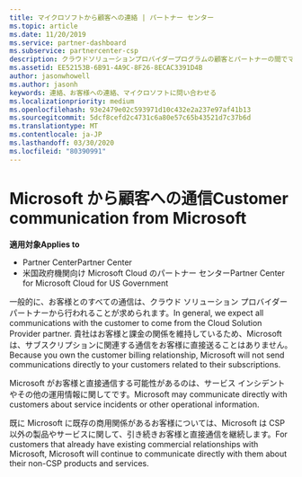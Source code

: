 ```yaml
---
title: マイクロソフトから顧客への連絡 | パートナー センター
ms.topic: article
ms.date: 11/20/2019
ms.service: partner-dashboard
ms.subservice: partnercenter-csp
description: クラウドソリューションプロバイダープログラムの顧客とパートナーの間でマイクロソフトが顧客とのコミュニケーションを期待する方法について説明します。
ms.assetid: EE52153B-6B91-4A9C-8F26-8ECAC3391D4B
author: jasonwhowell
ms.author: jasonh
keywords: 連絡、お客様への連絡、マイクロソフトに問い合わせる
ms.localizationpriority: medium
ms.openlocfilehash: 93e2479e02c593971d10c432e2a237e97af41b13
ms.sourcegitcommit: 5dcf8cefd2c4731c6a80e57c65b43521d7c37b6d
ms.translationtype: MT
ms.contentlocale: ja-JP
ms.lasthandoff: 03/30/2020
ms.locfileid: "80390991"
---
```

# <a name="customer-communication-from-microsoft"></a><span data-ttu-id="50654-104">Microsoft から顧客への通信</span><span class="sxs-lookup"><span data-stu-id="50654-104">Customer communication from Microsoft</span></span>

<span data-ttu-id="50654-105">**適用対象**</span><span class="sxs-lookup"><span data-stu-id="50654-105">**Applies to**</span></span>

-  <span data-ttu-id="50654-106">Partner Center</span><span class="sxs-lookup"><span data-stu-id="50654-106">Partner Center</span></span>
-  <span data-ttu-id="50654-107">米国政府機関向け Microsoft Cloud のパートナー センター</span><span class="sxs-lookup"><span data-stu-id="50654-107">Partner Center for Microsoft Cloud for US Government</span></span>


<span data-ttu-id="50654-108">一般的に、お客様とのすべての通信は、クラウド ソリューション プロバイダー パートナーから行われることが求められます。</span><span class="sxs-lookup"><span data-stu-id="50654-108">In general, we expect all communications with the customer to come from the Cloud Solution Provider partner.</span></span> <span data-ttu-id="50654-109">貴社はお客様と課金の関係を維持しているため、Microsoft は、サブスクリプションに関連する通信をお客様に直接送ることはありません。</span><span class="sxs-lookup"><span data-stu-id="50654-109">Because you own the customer billing relationship, Microsoft will not send communications directly to your customers related to their subscriptions.</span></span>

<span data-ttu-id="50654-110">Microsoft がお客様と直接通信する可能性があるのは、サービス インシデントやその他の運用情報に関してです。</span><span class="sxs-lookup"><span data-stu-id="50654-110">Microsoft may communicate directly with customers about service incidents or other operational information.</span></span>

<span data-ttu-id="50654-111">既に Microsoft に既存の商用関係があるお客様については、Microsoft は CSP 以外の製品やサービスに関して、引き続きお客様と直接通信を継続します。</span><span class="sxs-lookup"><span data-stu-id="50654-111">For customers that already have existing commercial relationships with Microsoft, Microsoft will continue to communicate directly with them about their non-CSP products and services.</span></span>

 

 



